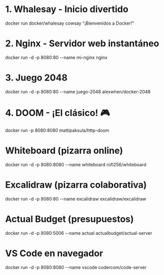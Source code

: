 # 1. Whalesay - Inicio divertido
docker run docker/whalesay cowsay "¡Bienvenidos a Docker!"

# 2. Nginx - Servidor web instantáneo
docker run -d -p 8080:80 --name mi-nginx nginx

# 3. Juego 2048
docker run -d -p 8080:80 --name juego-2048 alexwhen/docker-2048

# 4. DOOM - ¡El clásico! 🎮
docker run -p 8080:8080 mattipaksula/http-doom

# Whiteboard (pizarra online)
docker run -d -p 8080:8080 --name whiteboard rofl256/whiteboard

# Excalidraw (pizarra colaborativa)
docker run -d -p 8080:80 --name excalidraw excalidraw/excalidraw

# Actual Budget (presupuestos)
docker run -d -p 8080:5006 --name actual actualbudget/actual-server

# VS Code en navegador
docker run -d -p 8080:8080 --name vscode codercom/code-server